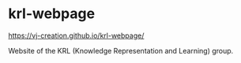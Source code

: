 # krl-webpage
https://vj-creation.github.io/krl-webpage/

Website of the KRL (Knowledge Representation and Learning) group. 
